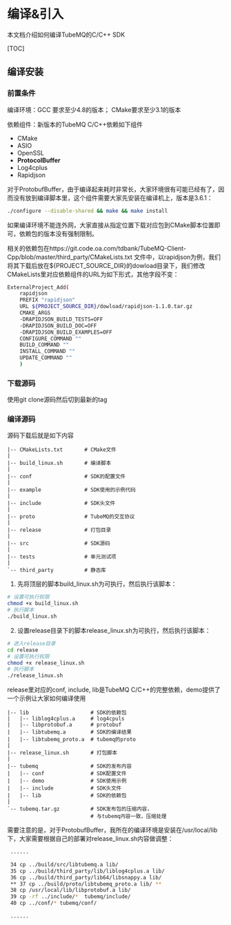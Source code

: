# 编译&引入

本文档介绍如何编译TubeMQ的C/C++ SDK

[TOC]

## 编译安装

### 前置条件
编译环境：GCC 要求至少4.8的版本； CMake要求至少3.1的版本

依赖组件：新版本的TubeMQ C/C++依赖如下组件

 - CMake
 - ASIO 
 - OpenSSL
 - **ProtocolBuffer**
 - Log4cplus
 - Rapidjson

对于ProtobufBuffer，由于编译起来耗时非常长，大家环境很有可能已经有了，因而没有放到编译脚本里，这个组件需要大家先安装在编译机上，版本是3.6.1：
``` bash
./configure --disable-shared && make && make install
```

如果编译环境不能连外网，大家直接从指定位置下载对应包到CMake脚本位置即可，依赖包的版本没有强制限制。

相关的依赖包在https://git.code.oa.com/tdbank/TubeMQ-Client-Cpp/blob/master/third_party/CMakeLists.txt 文件中，以rapidjson为例，我们将其下载后放在${PROJECT_SOURCE_DIR}的dowload目录下，我们修改CMakeLists里对应依赖组件的URL为如下形式，其他字段不变：
``` bash
ExternalProject_Add(
    rapidjson
    PREFIX "rapidjson"
    URL ${PROJECT_SOURCE_DIR}/dowload/rapidjson-1.1.0.tar.gz
    CMAKE_ARGS
    -DRAPIDJSON_BUILD_TESTS=OFF
    -DRAPIDJSON_BUILD_DOC=OFF
    -DRAPIDJSON_BUILD_EXAMPLES=OFF
    CONFIGURE_COMMAND ""
    BUILD_COMMAND ""
    INSTALL_COMMAND ""
    UPDATE_COMMAND ""
    )
```


### 下载源码

使用git clone源码然后切到最新的tag

### 编译源码
源码下载后就是如下内容

```
|-- CMakeLists.txt       # CMake文件
|
|-- build_linux.sh       # 编译脚本
|
|-- conf                 # SDK的配置文件
|
|-- example              # SDK使用的示例代码
|
|-- include              # SDK头文件
|
|-- proto                # TubeMQ的交互协议
|
|-- release              # 打包目录
|
|-- src                  # SDK源码
|
|-- tests                # 单元测试项
|
`-- third_party          # 静态库
```

1. 先将顶层的脚本build_linux.sh为可执行，然后执行该脚本：
``` bash
# 设置可执行权限
chmod +x build_linux.sh
# 执行脚本
./build_linux.sh
```

2. 设置release目录下的脚本release_linux.sh为可执行，然后执行该脚本：
``` bash
# 进入release目录
cd release
# 设置可执行权限
chmod +x release_linux.sh
# 执行脚本
./release_linux.sh
```
release里对应的conf, include, lib是TubeMQ C/C++的完整依赖，demo提供了一个示例让大家如何编译使用
```
|-- lib                    # SDK的依赖包
|   |-- liblog4cplus.a     # log4cpuls 
|   |-- libprotobuf.a      # protobuf
|   |-- libtubemq.a        # SDK的编译结果
|   |-- libtubemq_proto.a  # tubemq的proto
|   
|-- release_linux.sh       # 打包脚本
|
|-- tubemq                 # SDK的发布内容
|   |-- conf               # SDK配置文件
|   |-- demo               # SDK使用示例
|   |-- include            # SDK头文件
|   |-- lib                # SDK的依赖包
|
`-- tubemq.tar.gz          # SDK发布包的压缩内容，
                           # 与tubemq内容一致，压缩处理
```

需要注意的是，对于ProtobufBuffer，我所在的编译环境是安装在/usr/local/lib下，大家需要根据自己的部署对release_linux.sh内容做调整：
``` bash
 ......
 
 34 cp ../build/src/libtubemq.a lib/
 35 cp ../build/third_party/lib/liblog4cplus.a lib/
 36 cp ../build/third_party/lib64/libsnappy.a lib/
 ** 37 cp ../build/proto/libtubemq_proto.a lib/ **
 38 cp /usr/local/lib/libprotobuf.a lib/
 39 cp -rf ../include/*  tubemq/include/
 40 cp ../conf/* tubemq/conf/
 
 ......
 
```


